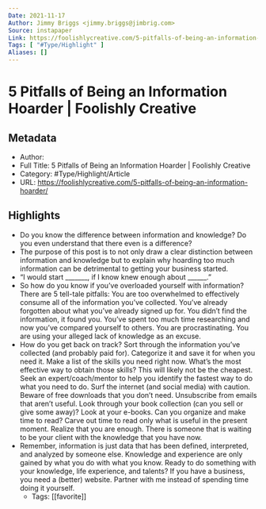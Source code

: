 ```yaml
---
Date: 2021-11-17
Author: Jimmy Briggs <jimmy.briggs@jimbrig.com>
Source: instapaper
Link: https://foolishlycreative.com/5-pitfalls-of-being-an-information-hoarder/
Tags: [ "#Type/Highlight" ]
Aliases: []
---
```

# 5 Pitfalls of Being an Information Hoarder | Foolishly Creative

## Metadata
- Author: 
- Full Title: 5 Pitfalls of Being an Information Hoarder | Foolishly Creative
- Category: #Type/Highlight/Article
- URL: https://foolishlycreative.com/5-pitfalls-of-being-an-information-hoarder/

## Highlights
- Do you know the difference between information and knowledge? Do you even understand that there even is a difference?
- The purpose of this post is to not only draw a clear distinction between information and knowledge but to explain why hoarding too much information can be detrimental to getting your business started.
- “I would start _______, if I know knew enough about ______.”
- So how do you know if you’ve overloaded yourself with information? There are 5 tell-tale pitfalls:
  You are too overwhelmed to effectively consume all of the information you’ve collected.
  You’ve already forgotten about what you’ve already signed up for.
  You didn’t find the information, it found you.
  You’ve spent too much time researching and now you’ve compared yourself to others.
  You are procrastinating. You are using your alleged lack of knowledge as an excuse.
- How do you get back on track?
  Sort through the information you’ve collected (and probably paid for). Categorize it and save it for when you need it.
  Make a list of the skills you need right now. What’s the most effective way to obtain those skills? This will likely not be the cheapest.
  Seek an expert/coach/mentor to help you identify the fastest way to do what you need to do.
  Surf the internet (and social media) with caution. Beware of free downloads that you don’t need.
  Unsubscribe from emails that aren’t useful.
  Look through your book collection (can you sell or give some away)?
  Look at your e-books. Can you organize and make time to read? Carve out time to read only what is useful in the present moment.
  Realize that you are enough. There is someone that is waiting to be your client with the knowledge that you have now.
- Remember, information is just data that has been defined, interpreted, and analyzed by someone else. Knowledge and experience are only gained by what you do with what you know. Ready to do something with your knowledge, life experience, and talents? If you have a business, you need a (better) website. Partner with me instead of spending time doing it yourself.
    - Tags: [[favorite]] 
